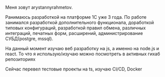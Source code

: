 Меня зовут arystannyrahmetov.

Pанимаюсь разработкой на платформе 1С уже 3 года. По работе занимался разработкой дополнительного функционала, доработкой типовых конфигураций, разработкой правил обмена, различных интеграций, печатных форм, расширений, администрирование СУБД(postgre, mssql). 

На данный момент изучаю веб разработку на js, а именно на node.js и react. То что я использую/изучаю можно посмотреть в активных гихаб репозиториях

Сейчас перевел тестовые проекты на ts, изучаю CI/CD, Docker
